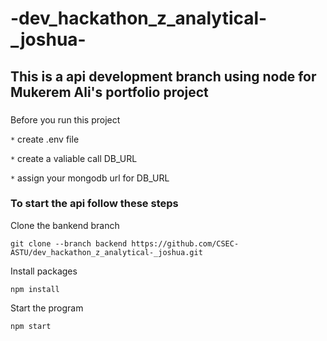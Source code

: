 # -dev_hackathon_z_analytical-_joshua-
## This is a api development branch using node for Mukerem Ali's portfolio project
###
Before you run this project

`*` create .env file

`*` create a valiable call DB_URL

`*` assign your mongodb url for DB_URL

### To start the api follow these steps
Clone the bankend branch
```
git clone --branch backend https://github.com/CSEC-ASTU/dev_hackathon_z_analytical-_joshua.git
```
Install packages
```
npm install
```
Start the program
```
npm start
```
